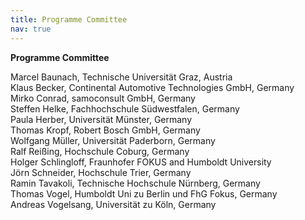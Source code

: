 ```yaml
---
title: Programme Committee
nav: true
---
```

__Programme Committee__

Marcel Baunach,	Technische Universität Graz, Austria \
Klaus	Becker, Continental Automotive Technologies GmbH, Germany \
Mirko	Conrad, samoconsult GmbH, Germany \
Steffen	Helke, Fachhochschule Südwestfalen, Germany \
Paula	Herber, Universität Münster, Germany \
Thomas Kropf, Robert Bosch GmbH, Germany \
Wolfgang Müller, Universität Paderborn, Germany \
Ralf Reißing, Hochschule Coburg, Germany \
Holger Schlingloff, Fraunhofer FOKUS and Humboldt University \
Jörn Schneider, Hochschule Trier, Germany \
Ramin Tavakoli, Technische Hochschule Nürnberg, Germany \
Thomas Vogel, Humboldt Uni zu Berlin und FhG Fokus, Germany \
Andreas	Vogelsang, Universität zu Köln, Germany
